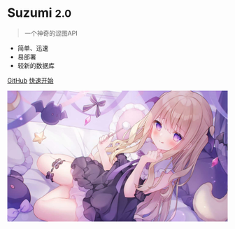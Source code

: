 # Suzumi <small>2.0</small>

> 一个神奇的涩图API

- 简单、迅速
- 易部署
- 较新的数据库

[GitHub](https://github.com/KaedeShimizu/FastAPI-Sese)
[快速开始](#Suzumi)

<!-- 设置背景 -->
![](/_media/image/covers/bg.jpg)